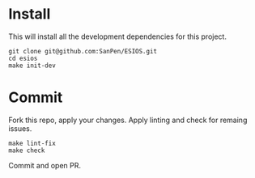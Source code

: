 # Install

This will install all the development dependencies for this project.

``` 
git clone git@github.com:SanPen/ESIOS.git
cd esios
make init-dev
```

# Commit

Fork this repo, apply your changes.
Apply linting and check for remaing issues.

```
make lint-fix
make check
```

Commit and open PR.

